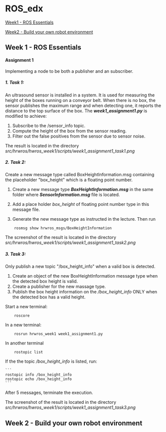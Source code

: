 # ROS_edx

[Week1 - ROS Essentials](#week1)

[Week2 - Build your own robot environment](#week2)

## <a name="week1"> Week 1 - ROS Essentials</a>




#### Assignment 1
Implementing a node to be both a publisher and an subscriber.
##### 1. _Task 1_:
An ultrasound sensor is installed in a system. It is used for measuring the height of the boxes running on a conveyor belt. When there is no box, the sensor publishes the maximum range and when detecting one, it reports the distance to the top surface of the box. The  ***week1_assignment1.py*** is modified to achieve:
1. Subscribe to the /sensor_info topic.
2. Compute the height of the box from the sensor reading.
3. Filter out the false positives from the sensor due to sensor noise.

The result is located in the directory *src/hrwros/hwros_week1/scripts/week1_assignment1_task1.png*

##### 2. _Task 2_:
Create a new message type called BoxHeightInformation.msg containing the placeholder "box_height" which is a floating point number.
1. Create a new message type ***BoxHeightInformation.msg*** in the same folder where ***SensorInformation.msg*** file is located.

2. Add a place holder *box_height* of floating point number type in this message file.

3. Generate the new message type as instructed in the lecture. Then run

```
	rosmsg show hrwros_msgs/BoxHeightInformation
```

The screenshot of the result is located in the directory *src/hrwros/hwros_week1/scripts/week1_assignment1_task2.png*

##### 3. _Task 3_:
Only publish a new topic "/box_height_info" when a valid box is detected.
1. Create an object of the new BoxHeightInformation message type when the detected box height is valid.
2. Create a publisher for the new massage type.
3. Publish the box height information on the */box_height_info* ONLY when the detected box has a valid height.

Start a new terminal:
```
	roscore
```
In a new terminal:
```
	rosrun hrwros_week1 week1_assignment1.py
```
In another terminal
```
	rostopic list
```
If the the topic */box_height_info* is listed, run:

	```
	rostopic info /box_height_info
	rostopic echo /box_height_info
	```

After 5 messages, terminate the execution.

The screenshot of the result is located in the directory *src/hrwros/hwros_week1/scripts/week1_assignment1_task3.png*



## <a name="week2"> Week 2 - Build your own robot environment </a>
